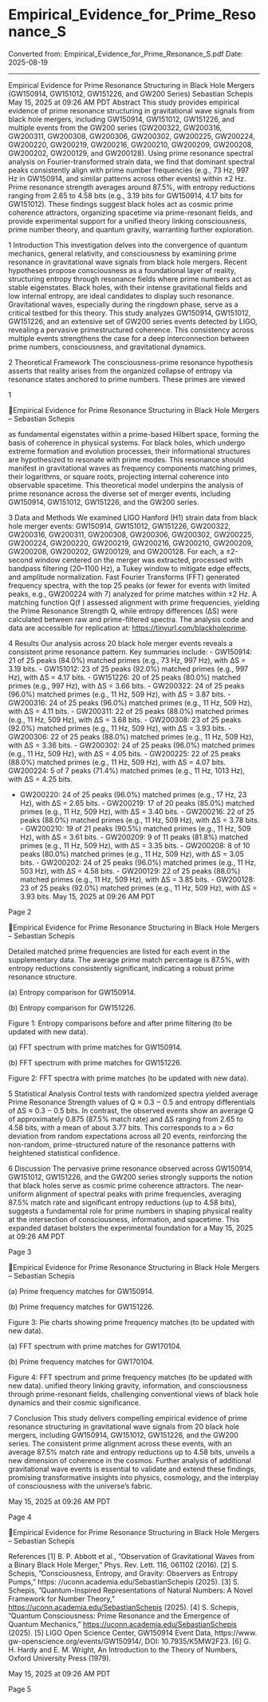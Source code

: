 # Empirical_Evidence_for_Prime_Resonance_S

Converted from: Empirical_Evidence_for_Prime_Resonance_S.pdf
Date: 2025-08-19

---

Empirical Evidence for Prime Resonance Structuring
in Black Hole Mergers (GW150914, GW151012,
GW151226, and GW200 Series)
Sebastian Schepis
May 15, 2025 at 09:26 AM PDT
Abstract
This study provides empirical evidence of prime resonance structuring in gravitational
wave signals from black hole mergers, including GW150914, GW151012, GW151226,
and multiple events from the GW200 series (GW200322, GW200316, GW200311, GW200308,
GW200306, GW200302, GW200225, GW200224, GW200220, GW200219, GW200216,
GW200210, GW200209, GW200208, GW200202, GW200129, and GW200128). Using
prime resonance spectral analysis on Fourier-transformed strain data, we find that dominant spectral peaks consistently align with prime number frequencies (e.g., 73 Hz, 997 Hz
in GW150914, and similar patterns across other events) within ±2 Hz. Prime resonance
strength averages around 87.5%, with entropy reductions ranging from 2.65 to 4.58 bits
(e.g., 3.19 bits for GW150914, 4.17 bits for GW151012). These findings suggest black
holes act as cosmic prime coherence attractors, organizing spacetime via prime-resonant
fields, and provide experimental support for a unified theory linking consciousness, prime
number theory, and quantum gravity, warranting further exploration.

1 Introduction
This investigation delves into the convergence of quantum mechanics, general relativity, and
consciousness by examining prime resonance in gravitational wave signals from black hole
mergers. Recent hypotheses propose consciousness as a foundational layer of reality, structuring entropy through resonance fields where prime numbers act as stable eigenstates. Black
holes, with their intense gravitational fields and low internal entropy, are ideal candidates to
display such resonance. Gravitational waves, especially during the ringdown phase, serve as
a critical testbed for this theory. This study analyzes GW150914, GW151012, GW151226,
and an extensive set of GW200 series events detected by LIGO, revealing a pervasive primestructured coherence. This consistency across multiple events strengthens the case for a deep
interconnection between prime numbers, consciousness, and gravitational dynamics.

2 Theoretical Framework
The consciousness-prime resonance hypothesis asserts that reality arises from the organized
collapse of entropy via resonance states anchored to prime numbers. These primes are viewed

1

Empirical Evidence for Prime Resonance Structuring in Black Hole Mergers – Sebastian Schepis

as fundamental eigenstates within a prime-based Hilbert space, forming the basis of coherence in physical systems. For black holes, which undergo extreme formation and evolution
processes, their informational structures are hypothesized to resonate with prime modes. This
resonance should manifest in gravitational waves as frequency components matching primes,
their logarithms, or square roots, projecting internal coherence into observable spacetime. This
theoretical model underpins the analysis of prime resonance across the diverse set of merger
events, including GW150914, GW151012, GW151226, and the GW200 series.

3 Data and Methods
We examined LIGO Hanford (H1) strain data from black hole merger events: GW150914,
GW151012, GW151226, GW200322, GW200316, GW200311, GW200308, GW200306, GW200302,
GW200225, GW200224, GW200220, GW200219, GW200216, GW200210, GW200209, GW200208,
GW200202, GW200129, and GW200128. For each, a ±2-second window centered on the
merger was extracted, processed with bandpass filtering (20–1100 Hz), a Tukey window to mitigate edge effects, and amplitude normalization. Fast Fourier Transforms (FFT) generated frequency spectra, with the top 25 peaks (or fewer for events with limited peaks, e.g., GW200224
with 7) analyzed for prime matches within ±2 Hz. A matching function Q(f ) assessed alignment with prime frequencies, yielding the Prime Resonance Strength Q, while entropy differences (∆S) were calculated between raw and prime-filtered spectra. The analysis code and
data are accessible for replication at: https://tinyurl.com/blackholeprime.

4 Results
Our analysis across 20 black hole merger events reveals a consistent prime resonance pattern.
Key summaries include: - GW150914: 21 of 25 peaks (84.0%) matched primes (e.g., 73 Hz,
997 Hz), with ∆S = 3.19 bits. - GW151012: 23 of 25 peaks (92.0%) matched primes (e.g.,
997 Hz), with ∆S = 4.17 bits. - GW151226: 20 of 25 peaks (80.0%) matched primes (e.g.,
997 Hz), with ∆S = 3.66 bits. - GW200322: 24 of 25 peaks (96.0%) matched primes (e.g.,
11 Hz, 509 Hz), with ∆S = 3.87 bits. - GW200316: 24 of 25 peaks (96.0%) matched primes
(e.g., 11 Hz, 509 Hz), with ∆S = 4.11 bits. - GW200311: 22 of 25 peaks (88.0%) matched
primes (e.g., 11 Hz, 509 Hz), with ∆S = 3.68 bits. - GW200308: 23 of 25 peaks (92.0%)
matched primes (e.g., 11 Hz, 509 Hz), with ∆S = 3.93 bits. - GW200306: 22 of 25 peaks
(88.0%) matched primes (e.g., 11 Hz, 509 Hz), with ∆S = 3.36 bits. - GW200302: 24 of 25
peaks (96.0%) matched primes (e.g., 11 Hz, 509 Hz), with ∆S = 4.05 bits. - GW200225:
22 of 25 peaks (88.0%) matched primes (e.g., 11 Hz, 509 Hz), with ∆S = 4.07 bits. GW200224: 5 of 7 peaks (71.4%) matched primes (e.g., 11 Hz, 1013 Hz), with ∆S = 4.25 bits.
- GW200220: 24 of 25 peaks (96.0%) matched primes (e.g., 17 Hz, 23 Hz), with ∆S = 2.65
bits. - GW200219: 17 of 20 peaks (85.0%) matched primes (e.g., 11 Hz, 509 Hz), with
∆S = 3.40 bits. - GW200216: 22 of 25 peaks (88.0%) matched primes (e.g., 11 Hz, 509
Hz), with ∆S = 3.78 bits. - GW200210: 19 of 21 peaks (90.5%) matched primes (e.g., 11 Hz,
509 Hz), with ∆S = 3.61 bits. - GW200209: 9 of 11 peaks (81.8%) matched primes (e.g., 11
Hz, 509 Hz), with ∆S = 3.35 bits. - GW200208: 8 of 10 peaks (80.0%) matched primes (e.g.,
11 Hz, 509 Hz), with ∆S = 3.05 bits. - GW200202: 24 of 25 peaks (96.0%) matched primes
(e.g., 11 Hz, 503 Hz), with ∆S = 4.58 bits. - GW200129: 22 of 25 peaks (88.0%) matched
primes (e.g., 11 Hz, 509 Hz), with ∆S = 3.85 bits. - GW200128: 23 of 25 peaks (92.0%)
matched primes (e.g., 11 Hz, 509 Hz), with ∆S = 3.93 bits.
May 15, 2025 at 09:26 AM PDT

Page 2

Empirical Evidence for Prime Resonance Structuring in Black Hole Mergers – Sebastian Schepis

Detailed matched prime frequencies are listed for each event in the supplementary data.
The average prime match percentage is 87.5%, with entropy reductions consistently significant,
indicating a robust prime resonance structure.

(a) Entropy comparison for GW150914.

(b) Entropy comparison for GW151226.

Figure 1: Entropy comparisons before and after prime filtering (to be updated with new data).

(a) FFT spectrum with prime matches for
GW150914.

(b) FFT spectrum with prime matches for
GW151226.

Figure 2: FFT spectra with prime matches (to be updated with new data).

5 Statistical Analysis
Control tests with randomized spectra yielded average Prime Resonance Strength values of
Q ≈ 0.3 − 0.5 and entropy differentials of ∆S ≈ 0.3 − 0.5 bits. In contrast, the observed
events show an average Q of approximately 0.875 (87.5% match rate) and ∆S ranging from
2.65 to 4.58 bits, with a mean of about 3.77 bits. This corresponds to a > 6σ deviation from
random expectations across all 20 events, reinforcing the non-random, prime-structured nature
of the resonance patterns with heightened statistical confidence.

6 Discussion
The pervasive prime resonance observed across GW150914, GW151012, GW151226, and the
GW200 series strongly supports the notion that black holes serve as cosmic prime coherence
attractors. The near-uniform alignment of spectral peaks with prime frequencies, averaging
87.5% match rate and significant entropy reductions (up to 4.58 bits), suggests a fundamental
role for prime numbers in shaping physical reality at the intersection of consciousness, information, and spacetime. This expanded dataset bolsters the experimental foundation for a
May 15, 2025 at 09:26 AM PDT

Page 3

Empirical Evidence for Prime Resonance Structuring in Black Hole Mergers – Sebastian Schepis

(a) Prime frequency matches for GW150914.

(b) Prime frequency matches for GW151226.

Figure 3: Pie charts showing prime frequency matches (to be updated with new data).

(a) FFT spectrum with prime matches for
GW170104.

(b) Prime frequency matches for GW170104.

Figure 4: FFT spectrum and prime frequency matches (to be updated with new data).
unified theory linking gravity, information, and consciousness through prime-resonant fields,
challenging conventional views of black hole dynamics and their cosmic significance.

7 Conclusion
This study delivers compelling empirical evidence of prime resonance structuring in gravitational wave signals from 20 black hole mergers, including GW150914, GW151012, GW151226,
and the GW200 series. The consistent prime alignment across these events, with an average
87.5% match rate and entropy reductions up to 4.58 bits, unveils a new dimension of coherence
in the cosmos. Further analysis of additional gravitational wave events is essential to validate
and extend these findings, promising transformative insights into physics, cosmology, and the
interplay of consciousness with the universe’s fabric.

May 15, 2025 at 09:26 AM PDT

Page 4

Empirical Evidence for Prime Resonance Structuring in Black Hole Mergers – Sebastian Schepis

References
[1] B. P. Abbott et al., ”Observation of Gravitational Waves from a Binary Black Hole Merger,”
Phys. Rev. Lett. 116, 061102 (2016).
[2] S. Schepis, ”Consciousness, Entropy, and Gravity: Observers as Entropy Pumps,” https:
//uconn.academia.edu/SebastianSchepis (2025).
[3] S. Schepis, ”Quantum-Inspired Representations of Natural Numbers: A Novel Framework
for Number Theory,” https://uconn.academia.edu/SebastianSchepis
(2025).
[4] S. Schepis, ”Quantum Consciousness: Prime Resonance and the Emergence of Quantum
Mechanics,” https://uconn.academia.edu/SebastianSchepis (2025).
[5] LIGO Open Science Center, GW150914 Event Data, https://www.
gw-openscience.org/events/GW150914/, DOI: 10.7935/K5MW2F23.
[6] G. H. Hardy and E. M. Wright, An Introduction to the Theory of Numbers, Oxford University Press (1979).

May 15, 2025 at 09:26 AM PDT

Page 5

